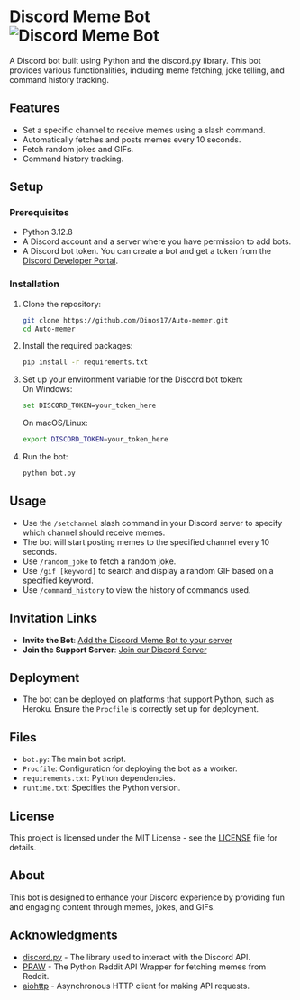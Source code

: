 # Discord Meme Bot ![Discord Meme Bot](https://img.shields.io/badge/Discord-Bot-blue?style=flat&logo=discord)

A Discord bot built using Python and the discord.py library. This bot provides various functionalities, including meme fetching, joke telling, and command history tracking.

## Features

- Set a specific channel to receive memes using a slash command.
- Automatically fetches and posts memes every 10 seconds.
- Fetch random jokes and GIFs.
- Command history tracking.

## Setup

### Prerequisites

- Python 3.12.8
- A Discord account and a server where you have permission to add bots.
- A Discord bot token. You can create a bot and get a token from the [Discord Developer Portal](https://discord.com/developers/applications).

### Installation

1. Clone the repository:  
   ```bash
   git clone https://github.com/Dinos17/Auto-memer.git  
   cd Auto-memer
   ```

2. Install the required packages:  
   ```bash
   pip install -r requirements.txt
   ```

3. Set up your environment variable for the Discord bot token:  
   On Windows:  
   ```bash
   set DISCORD_TOKEN=your_token_here  
   ```  
   On macOS/Linux:  
   ```bash
   export DISCORD_TOKEN=your_token_here
   ```

4. Run the bot:  
   ```bash
   python bot.py
   ```

## Usage

- Use the `/setchannel` slash command in your Discord server to specify which channel should receive memes.
- The bot will start posting memes to the specified channel every 10 seconds.
- Use `/random_joke` to fetch a random joke.
- Use `/gif [keyword]` to search and display a random GIF based on a specified keyword.
- Use `/command_history` to view the history of commands used.

## Invitation Links

- **Invite the Bot**: [Add the Discord Meme Bot to your server](https://discord.com/oauth2/authorize?client_id=1325110227225546854&permissions=2147600384&integration_type=0&scope=bot+applications.commands)
- **Join the Support Server**: [Join our Discord Server](https://discord.gg/QegFaGhmmq)

## Deployment

- The bot can be deployed on platforms that support Python, such as Heroku. Ensure the `Procfile` is correctly set up for deployment.

## Files

- `bot.py`: The main bot script.
- `Procfile`: Configuration for deploying the bot as a worker.
- `requirements.txt`: Python dependencies.
- `runtime.txt`: Specifies the Python version.

## License

This project is licensed under the MIT License - see the [LICENSE](LICENSE) file for details.

## About

This bot is designed to enhance your Discord experience by providing fun and engaging content through memes, jokes, and GIFs.

## Acknowledgments

- [discord.py](https://discordpy.readthedocs.io/en/stable/) - The library used to interact with the Discord API.
- [PRAW](https://praw.readthedocs.io/en/latest/) - The Python Reddit API Wrapper for fetching memes from Reddit.
- [aiohttp](https://docs.aiohttp.org/en/stable/) - Asynchronous HTTP client for making API requests.
